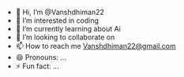 - 👋 Hi, I’m @Vanshdhiman22
- 👀 I’m interested in coding
- 🌱 I’m currently learning about Ai
- 💞️ I’m looking to collaborate on 
- 📫 How to reach me Vanshdhiman22@gmail.com
- 😄 Pronouns: ...
- ⚡ Fun fact: ...

<!---
Vanshdhiman22/Vanshdhiman22 is a ✨ special ✨ repository because its `README.md` (this file) appears on your GitHub profile.
You can click the Preview link to take a look at your changes.
--->
